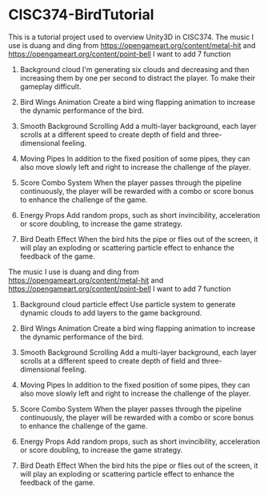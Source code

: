 # CISC374-BirdTutorial
This is a tutorial project used to overview Unity3D in CISC374.
The music I use is duang and ding from
https://opengameart.org/content/metal-hit and https://opengameart.org/content/point-bell 
I want to add 7 function
1. Background cloud 
I'm generating six clouds and decreasing and then increasing them by one per second to distract the player. To make their gameplay difficult.

2. Bird Wings Animation
Create a bird wing flapping animation to increase the dynamic performance of the bird.

3. Smooth Background Scrolling 
Add a multi-layer background, each layer scrolls at a different speed to create depth of field and three-dimensional feeling.

4. Moving Pipes 
In addition to the fixed position of some pipes, they can also move slowly left and right to increase the challenge of the player.

5. Score Combo System
When the player passes through the pipeline continuously, the player will be rewarded with a combo or score bonus to enhance the challenge of the game.

6. Energy Props 
Add random props, such as short invincibility, acceleration or score doubling, to increase the game strategy.

7. Bird Death Effect 
When the bird hits the pipe or flies out of the screen, it will play an exploding or scattering particle effect to enhance the feedback of the game.

The music I use is duang and ding from
https://opengameart.org/content/metal-hit and https://opengameart.org/content/point-bell 
I want to add 7 function
1. Background cloud particle effect
Use particle system to generate dynamic clouds to add layers to the game background.

2. Bird Wings Animation
Create a bird wing flapping animation to increase the dynamic performance of the bird.

3. Smooth Background Scrolling 
Add a multi-layer background, each layer scrolls at a different speed to create depth of field and three-dimensional feeling.

4. Moving Pipes 
In addition to the fixed position of some pipes, they can also move slowly left and right to increase the challenge of the player.

5. Score Combo System
When the player passes through the pipeline continuously, the player will be rewarded with a combo or score bonus to enhance the challenge of the game.

6. Energy Props 
Add random props, such as short invincibility, acceleration or score doubling, to increase the game strategy.

7. Bird Death Effect 
When the bird hits the pipe or flies out of the screen, it will play an exploding or scattering particle effect to enhance the feedback of the game.


